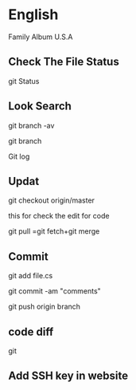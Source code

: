 # English
Family Album U.S.A



## Check The File Status
git Status

## Look Search

git branch -av

git branch

Git log

## Updat

git checkout origin/master

this for check the edit for  code 

git pull =git fetch+git merge

## Commit

 git add file.cs
  
  git commit -am "comments"
  
  git push origin branch 

## code diff

  git 

## Add SSH key in website
